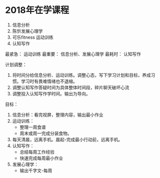# 2018年在学课程
1. 信息分析
2. 陈忻发展心理学
3. 可乐fitness 运动训练
4. 认知写作 


最紧急： 运动训练
最重要： 信息分析、发展心理学
最耗时： 认知写作

计划调整：
1. 将时间分给信息分析、运动训练。调整心态，写下学习计划和目标，养成习惯。学习时有畏难情绪也不退缩。
2. 调整认知写作答疑时间为具体整体时间段，碎片聊天破坏心流
3. 调整投入认知写作学时间。输出为导向。

目标：
1. 信息分析：看完视屏，整理内容，输出最小作业
2. 运动训练：
   - 整理一周食谱
   - 周末或周一完成分装食物。
3. 每天清晨，远离手机。晨起-完成最小行动前，远离手机。
4. 认知写作：
   - 总结每周工作经验
   - 快速完成每周最小作业
5. 发展心理学：
   - 输出千字文-每周

